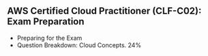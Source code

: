 ## AWS Certified Cloud Practitioner (CLF-C02): Exam Preparation
  - Preparing for the Exam
  - Question Breakdown: Cloud Concepts. 24%